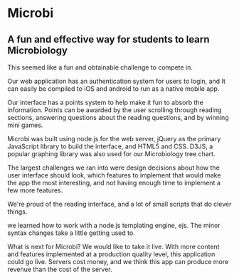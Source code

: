 # Microbi
A fun and effective way for students to learn Microbiology
-------------------------------------------------------------




This seemed like a fun and obtainable challenge to compete in.

Our web application has an authentication system for users to login, and It can easily be compiled to iOS and android to run as a native mobile app.

Our interface has a points system to help make it fun to absorb the information. Points can be awarded by the user scrolling through reading sections, answering questions about the reading questions, and by winning mini games.

Microbi was built using node.js for the web server, jQuery as the primary JavaScript library to build the interface, and HTML5 and CSS. D3JS, a popular graphing library was also used for our Microbiology tree chart.

The largest challenges we ran into were design decisions about how the user interface should look, which features to implement that would make the app the most interesting, and not having enough time to implement a few more features.

We're proud of the reading interface, and a lot of small scripts that do clever things.

we learned how to work with a node.js templating engine, ejs. The minor syntax changes take a little getting used to.

What is next for Microbi? We would like to take it live. With more content and features implemented at a production quality level, this application could go live. Servers cost money, and we think this app can produce more revenue than the cost of the server.

